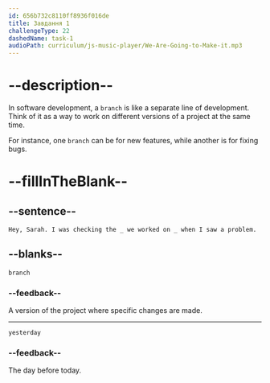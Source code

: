 ```yaml
---
id: 656b732c8110ff8936f016de
title: Завдання 1
challengeType: 22
dashedName: task-1
audioPath: curriculum/js-music-player/We-Are-Going-to-Make-it.mp3
---
```


<!--
AUDIO REFERENCE: 
Bob: Hey, Sarah. I was checking the _ we worked on yesterday when I saw a problem.
-->

# --description--

In software development, a `branch` is like a separate line of development. Think of it as a way to work on different versions of a project at the same time.

For instance, one `branch` can be for new features, while another is for fixing bugs.

# --fillInTheBlank--

## --sentence--

`Hey, Sarah. I was checking the _ we worked on _ when I saw a problem.`

## --blanks--

`branch`

### --feedback--

A version of the project where specific changes are made.

---

`yesterday`

### --feedback--

The day before today.
